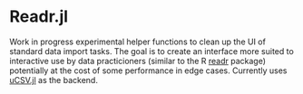 # Readr.jl

Work in progress experimental helper functions to clean up the UI of standard data import tasks. The goal is to create an interface more suited to interactive use by data practicioners (similar to the R [readr](https://readr.tidyverse.org/) package) potentially at the cost of some performance in edge cases. Currently uses [uCSV.jl](https://github.com/cjprybol/uCSV.jl) as the backend. 
